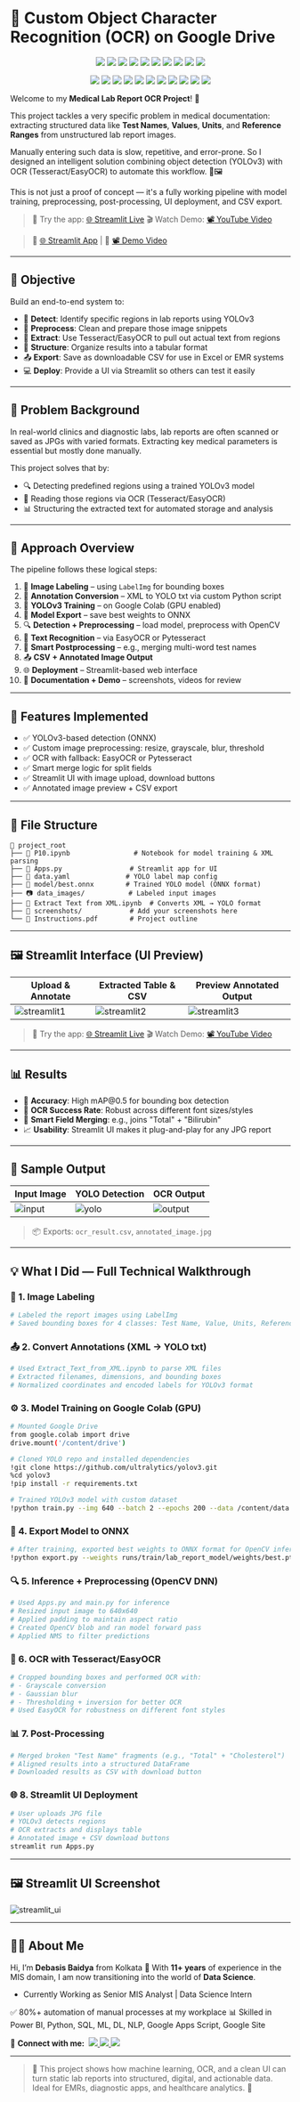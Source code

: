 # 🧾 Custom Object Character Recognition (OCR) on Google Drive

<p align="center">
  <img src="https://img.shields.io/badge/OpenCV-Used-007ACC?logo=opencv&logoColor=white" />
  <img src="https://img.shields.io/badge/numpy-Used-4D77CF?logo=numpy&logoColor=white" />
  <img src="https://img.shields.io/badge/Pandas-Used-150458?logo=pandas&logoColor=white" />
  <img src="https://img.shields.io/badge/PyTesseract-Used-F89820?logo=python&logoColor=white" />
  <img src="https://img.shields.io/badge/EasyOCR-Used-FF6600?logo=python&logoColor=white" />
  <img src="https://img.shields.io/badge/TesseractOCR-Used-525252?logo=google&logoColor=white" />
  <img src="https://img.shields.io/badge/YOLOv3-Used-28A745?logo=yolo&logoColor=white" />
  <img src="https://img.shields.io/badge/ONNX-Used-9058B4?logo=onnx&logoColor=white" />
  <img src="https://img.shields.io/badge/Streamlit-Used-FF4B4B?logo=streamlit&logoColor=white" />
  <img src="https://img.shields.io/badge/PIL-Used-5C3EE8?logo=python&logoColor=white" />
</p>


<p align="center">
  <img src="https://img.shields.io/badge/Python-Used-3776AB?logo=python&logoColor=white" />
  <img src="https://img.shields.io/badge/OpenCV-Used-5C3EE8?logo=opencv&logoColor=white" />
  <img src="https://img.shields.io/badge/NumPy-Used-4D77CF?logo=numpy&logoColor=white" />
  <img src="https://img.shields.io/badge/Pandas-Used-150458?logo=pandas&logoColor=white" />
  <img src="https://img.shields.io/badge/PIL-Used-FD9F00?logo=python&logoColor=white" />
  <img src="https://img.shields.io/badge/Tesseract_OCR-Used-525252?logo=google&logoColor=white" />
  <img src="https://img.shields.io/badge/PyTesseract-Used-F89820?logo=python&logoColor=white" />
  <img src="https://img.shields.io/badge/EasyOCR-Used-FF6600?logo=python&logoColor=white" />
  <img src="https://img.shields.io/badge/YOLOv3-Used-28A745?logo=yolo&logoColor=white" />
  <img src="https://img.shields.io/badge/ONNX-Used-9058B4?logo=onnx&logoColor=white" />
  <img src="https://img.shields.io/badge/Streamlit-Used-FF4B4B?logo=streamlit&logoColor=white" />
</p>

Welcome to my **Medical Lab Report OCR Project**! 🧪

This project tackles a very specific problem in medical documentation: extracting structured data like **Test Names**, **Values**, **Units**, and **Reference Ranges** from unstructured lab report images.

Manually entering such data is slow, repetitive, and error-prone. So I designed an intelligent solution combining object detection (YOLOv3) with OCR (Tesseract/EasyOCR) to automate this workflow. 🧠🖼️

This is not just a proof of concept — it's a fully working pipeline with model training, preprocessing, post-processing, UI deployment, and CSV export.

> 🔗 Try the app: [🌐 Streamlit Live](https://your-streamlit-app-url)
> 🎬 Watch Demo: [📽 YouTube Video](https://your-demo-video-link)

> 🔗 [🌐 Streamlit App](https://your-streamlit-app-url) | 🎥 [📽 Demo Video](https://your-demo-video-link)

---

## 🎯 Objective

Build an end-to-end system to:

* 🎯 **Detect**: Identify specific regions in lab reports using YOLOv3
* 📸 **Preprocess**: Clean and prepare those image snippets
* 🧾 **Extract**: Use Tesseract/EasyOCR to pull out actual text from regions
* 🧠 **Structure**: Organize results into a tabular format
* 📤 **Export**: Save as downloadable CSV for use in Excel or EMR systems
* 💻 **Deploy**: Provide a UI via Streamlit so others can test it easily

---

## 🧠 Problem Background

In real-world clinics and diagnostic labs, lab reports are often scanned or saved as JPGs with varied formats. Extracting key medical parameters is essential but mostly done manually.

This project solves that by:

* 🔍 Detecting predefined regions using a trained YOLOv3 model
* 🧾 Reading those regions via OCR (Tesseract/EasyOCR)
* 📊 Structuring the extracted text for automated storage and analysis

---

## 📂 Approach Overview

The pipeline follows these logical steps:

1. 📌 **Image Labeling** – using `LabelImg` for bounding boxes
2. 📁 **Annotation Conversion** – XML to YOLO txt via custom Python script
3. 🧠 **YOLOv3 Training** – on Google Colab (GPU enabled)
4. 🔄 **Model Export** – save best weights to ONNX
5. 🔍 **Detection + Preprocessing** – load model, preprocess with OpenCV
6. 🧾 **Text Recognition** – via EasyOCR or Pytesseract
7. 🧠 **Smart Postprocessing** – e.g., merging multi-word test names
8. 📤 **CSV + Annotated Image Output**
9. 🌐 **Deployment** – Streamlit-based web interface
10. 🎥 **Documentation + Demo** – screenshots, videos for review

---

## 🔧 Features Implemented

* ✅ YOLOv3-based detection (ONNX)
* ✅ Custom image preprocessing: resize, grayscale, blur, threshold
* ✅ OCR with fallback: EasyOCR or Pytesseract
* ✅ Smart merge logic for split fields
* ✅ Streamlit UI with image upload, download buttons
* ✅ Annotated image preview + CSV export

---

## 📁 File Structure

```
📂 project_root
├── 📒 P10.ipynb                # Notebook for model training & XML parsing
├── 📄 Apps.py                 # Streamlit app for UI
├── 🧾 data.yaml              # YOLO label map config
├── 🧠 model/best.onnx        # Trained YOLO model (ONNX format)
├── 📷 data_images/           # Labeled input images
├── 📄 Extract Text from XML.ipynb  # Converts XML → YOLO format
├── 📸 screenshots/            # Add your screenshots here
└── 📄 Instructions.pdf        # Project outline
```

---

## 🖼️ Streamlit Interface (UI Preview)

| Upload & Annotate                               | Extracted Table & CSV                          | Preview Annotated Output                         |
| ----------------------------------------------- | ---------------------------------------------- | ------------------------------------------------ |
| ![streamlit1](screenshots/streamlit_upload.jpg) | ![streamlit2](screenshots/streamlit_table.jpg) | ![streamlit3](screenshots/streamlit_preview.jpg) |

> 🔗 Try the app: [🌐 Streamlit Live](https://your-streamlit-app-url)
> 🎬 Watch Demo: [📽 YouTube Video](https://your-demo-video-link)

---

## 📊 Results

* 📌 **Accuracy**: High mAP\@0.5 for bounding box detection
* 🧠 **OCR Success Rate**: Robust across different font sizes/styles
* 🔄 **Smart Field Merging**: e.g., joins "Total" + "Bilirubin"
* 📈 **Usability**: Streamlit UI makes it plug-and-play for any JPG report

---

## 🧪 Sample Output

| Input Image                     | YOLO Detection                     | OCR Output                        |
| ------------------------------- | ---------------------------------- | --------------------------------- |
| ![input](screenshots/input.jpg) | ![yolo](screenshots/detection.jpg) | ![output](screenshots/output.jpg) |

> 📦 Exports: `ocr_result.csv`, `annotated_image.jpg`

---

## 💡 What I Did — Full Technical Walkthrough

### 🧷 1. Image Labeling

```bash
# Labeled the report images using LabelImg
# Saved bounding boxes for 4 classes: Test Name, Value, Units, Reference Range
```

### 📤 2. Convert Annotations (XML → YOLO txt)

```python
# Used Extract_Text_from_XML.ipynb to parse XML files
# Extracted filenames, dimensions, and bounding boxes
# Normalized coordinates and encoded labels for YOLOv3 format
```

### ⚙️ 3. Model Training on Google Colab (GPU)

```bash
# Mounted Google Drive
from google.colab import drive
drive.mount('/content/drive')

# Cloned YOLO repo and installed dependencies
!git clone https://github.com/ultralytics/yolov3.git
%cd yolov3
!pip install -r requirements.txt

# Trained YOLOv3 model with custom dataset
!python train.py --img 640 --batch 2 --epochs 200 --data /content/data.yaml --weights yolov3.pt --name lab_report_model
```

### 🧠 4. Export Model to ONNX

```bash
# After training, exported best weights to ONNX format for OpenCV inference
!python export.py --weights runs/train/lab_report_model/weights/best.pt --img 640 --batch 1 --device 0 --include onnx
```

### 🔍 5. Inference + Preprocessing (OpenCV DNN)

```python
# Used Apps.py and main.py for inference
# Resized input image to 640x640
# Applied padding to maintain aspect ratio
# Created OpenCV blob and ran model forward pass
# Applied NMS to filter predictions
```

### 🧾 6. OCR with Tesseract/EasyOCR

```python
# Cropped bounding boxes and performed OCR with:
# - Grayscale conversion
# - Gaussian blur
# - Thresholding + inversion for better OCR
# Used EasyOCR for robustness on different font styles
```

### 📊 7. Post-Processing

```python
# Merged broken "Test Name" fragments (e.g., "Total" + "Cholesterol")
# Aligned results into a structured DataFrame
# Downloaded results as CSV with download button
```

### 🌐 8. Streamlit UI Deployment

```bash
# User uploads JPG file
# YOLOv3 detects regions
# OCR extracts and displays table
# Annotated image + CSV download buttons
streamlit run Apps.py
```

---

## 🖼️ Streamlit UI Screenshot

![streamlit\_ui](screenshots/streamlit_full.png)

---

## 🙋‍♂️ About Me

Hi, I’m **Debasis Baidya** from Kolkata 👋
With **11+ years** of experience in the MIS domain, I am now transitioning into the world of **Data Science**.

* Currently Working as Senior MIS Analyst | Data Science Intern

✅ 80%+ automation of manual processes at my workplace
📊 Skilled in Power BI, Python, SQL, ML, DL, NLP, Google Apps Script, Google Site

<p align="left">
  📢 <strong>Connect with me:</strong>&nbsp;

  <a href="https://www.linkedin.com/in/debasisbaidya">
    <img src="https://img.shields.io/badge/LinkedIn-View_Profile-blue?logo=linkedin&logoColor=white" />
  </a>

  <a href="mailto:speak2debasis@gmail.com">
    <img src="https://img.shields.io/badge/Gmail-Mail_Me-red?logo=gmail&logoColor=white" />
  </a>

  <a href="https://api.whatsapp.com/send?phone=918013316086&text=Hi%20Debasis!">
    <img src="https://img.shields.io/badge/WhatsApp-Message-green?logo=whatsapp&logoColor=white" />
  </a>
</p>


---

> 🚀 This project shows how machine learning, OCR, and a clean UI can turn static lab reports into structured, digital, and actionable data. Ideal for EMRs, diagnostic apps, and healthcare analytics. 🏥

